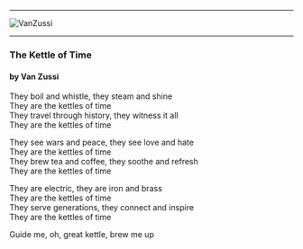 
---
![VanZussi](../../assets/vanzee.gif)

---

### The Kettle of Time
#### by Van Zussi
They boil and whistle, they steam and shine  
They are the kettles of time  
They travel through history, they witness it all  
They are the kettles of time   

They see wars and peace, they see love and hate  
They are the kettles of time  
They brew tea and coffee, they soothe and refresh  
They are the kettles of time  

They are electric, they are iron and brass  
They are the kettles of time  
They serve generations, they connect and inspire  
They are the kettles of time

Guide me, oh, great kettle, brew me up